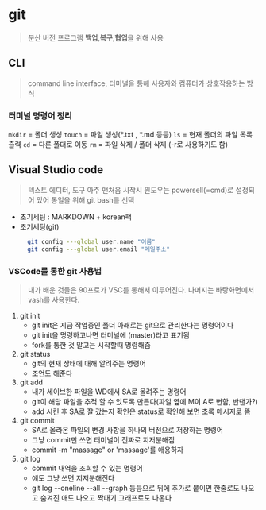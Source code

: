 # git
> 분산 버전 프로그램
> **백업**,**복구**,**협업**을 위해 사용
## CLI
> command line interface, 터미널을 통해 사용자와 컴퓨터가 상호작용하는 방식
### 터미널 명령어 정리
`mkdir` = 폴더 생성
`touch` = 파일 생성(*.txt , *.md 등등)
`ls`    = 현재 폴더의 파일 목록 출력
`cd`    = 다른 폴더로 이동
`rm`    = 파일 삭제 / 폴더 삭제 (-r로 사용하기도 함)
## Visual Studio code
> 텍스트 에디터, 도구
> 아주 맨처음 시작시 윈도우는 powersell(=cmd)로 설정되어 있어 통일을 위해 git bash를 선택
- 초기세팅 : MARKDOWN + korean팩
- 초기세팅(git)
  ```bash
    git config ---global user.name "이름"
    git config ---global user.email "메일주소"
    ```
### VSCode를 통한 git 사용법
> 내가 배운 것들은 90프로가 VSC를 통해서 이루어진다.
> 나머지는 바탕화면에서 vash를 사용한다.
1. git init
    - git init은 지금 작업중인 폴더 아래로는 git으로 관리한다는 명령어이다
    - git init을 명령하고나면 터미널에 (master)라고 표기됨
    - fork를 통한 것 말고는 시작할때 명령해줌
2. git status
    - git의 현재 상태에 대해 알려주는 명령어
    - 조언도 해준다
3. git add
    - 내가 세이브한 파일을 WD에서 SA로 올려주는 명령어
    - git이 해당 파일을 추적 할 수 있도록 만든다(파일 옆에 M이 A로 변함, 반댄가?)
    - add 시킨 후 SA로 잘 갔는지 확인은 status로 확인해 보면 초록 메시지로 뜸
4. git commit
    - SA로 올라온 파일의 변경 사항을 하나의 버전으로 저장하는 명령어
    - 그냥 commit만 쓰면 터미널이 진짜로 지저분해짐
    - commit -m "massage" or 'massage'를 애용하자
5. git log
    - commit 내역을 조회할 수 있는 명령어
    - 얘도 그냥 쓰면 지저분해진다
    - git log --oneline --all --graph 등등으로 뒤에 추가로 붙이면 한줄로도 나오고 숨겨진 애도 나오고 짝대기 그래프로도 나온다
    